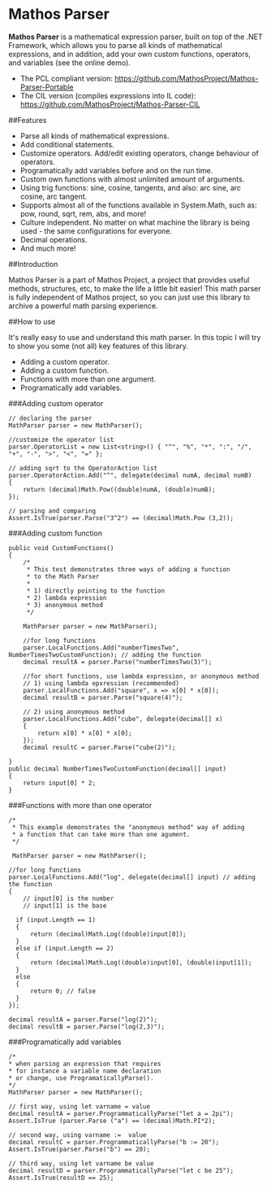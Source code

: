 Mathos Parser
=============
**Mathos Parser** is a mathematical expression parser, built on top of the .NET Framework, which allows you to parse all kinds of mathematical expressions, and in addition, add your own custom functions, operators, and variables (see the online demo).

* The PCL compliant version: https://github.com/MathosProject/Mathos-Parser-Portable
* The CIL version (compiles expressions into IL code): https://github.com/MathosProject/Mathos-Parser-CIL

##Features

* Parse all kinds of mathematical expressions.
* Add conditional statements.
* Customize operators. Add/edit existing operators, change behaviour of operators.
* Programatically add variables before and on the run time.
* Custom own functions with almost unlimited amount of arguments.
* Using trig functions: sine, cosine, tangents, and also: arc sine, arc cosine, arc tangent.
* Supports almost all of the functions available in System.Math, such as: pow, round, sqrt, rem, abs, and more!
* Culture independent. No matter on what machine the library is being used - the same configurations for everyone.
* Decimal operations.
* And much more!

##Introduction

Mathos Parser is a part of Mathos Project, a project that provides useful methods, structures, etc, to make the life a little bit easier! This math parser is fully independent of Mathos project, so you can just use this library to archive a powerful math parsing experience.

##How to use

It's really easy to use and understand this math parser. In this topic I will try to show you some (not all) key features of this library.

* Adding a custom operator.
* Adding a custom function.
* Functions with more than one argument.
* Programatically add variables.

###Adding custom operator

````
// declaring the parser
MathParser parser = new MathParser();

//customize the operator list
parser.OperatorList = new List<string>() { "^", "%", "*", ":", "/", "+", "-", ">", "<", "=" };

// adding sqrt to the OperatorAction list
parser.OperatorAction.Add("^", delegate(decimal numA, decimal numB)
{
    return (decimal)Math.Pow((double)numA, (double)numB);
});

// parsing and comparing
Assert.IsTrue(parser.Parse("3^2") == (decimal)Math.Pow (3,2));
````
###Adding custom function
````
public void CustomFunctions()
{
    /*
     * This test demonstrates three ways of adding a function
     * to the Math Parser
     * 
     * 1) directly pointing to the function
     * 2) lambda expression
     * 3) anonymous method
     */

    MathParser parser = new MathParser();

    //for long functions
    parser.LocalFunctions.Add("numberTimesTwo", NumberTimesTwoCustomFunction); // adding the function
    decimal resultA = parser.Parse("numberTimesTwo(3)");

    //for short functions, use lambda expression, or anonymous method
    // 1) using lambda epxression (recommended)
    parser.LocalFunctions.Add("square", x => x[0] * x[0]);
    decimal resultB = parser.Parse("square(4)");

    // 2) using anonymous method
    parser.LocalFunctions.Add("cube", delegate(decimal[] x)
    {
        return x[0] * x[0] * x[0];
    });
    decimal resultC = parser.Parse("cube(2)");

}
public decimal NumberTimesTwoCustomFunction(decimal[] input)
{
    return input[0] * 2;
}
````
###Functions with more than one operator
````
/*
 * This example demonstrates the "anonymous method" way of adding
 * a function that can take more than one agument.
 */

 MathParser parser = new MathParser();

//for long functions
parser.LocalFunctions.Add("log", delegate(decimal[] input) // adding the function
{
    // input[0] is the number
    // input[1] is the base

  if (input.Length == 1)
  {
      return (decimal)Math.Log((double)input[0]);
  }
  else if (input.Length == 2)
  {
      return (decimal)Math.Log((double)input[0], (double)input[1]);
  }
  else
  {
      return 0; // false
  }
});

decimal resultA = parser.Parse("log(2)");
decimal resultB = parser.Parse("log(2,3)");
````
###Programatically add variables
```
/* 
* when parsing an expression that requires 
* for instance a variable name declaration 
* or change, use ProgramaticallyParse().
*/
MathParser parser = new MathParser();
          
// first way, using let varname = value
decimal resultA = parser.ProgrammaticallyParse("let a = 2pi");
Assert.IsTrue (parser.Parse ("a") == (decimal)Math.PI*2);

// second way, using varname :=  value
decimal resultC = parser.ProgrammaticallyParse("b := 20");
Assert.IsTrue(parser.Parse("b") == 20);

// third way, using let varname be value
decimal resultD = parser.ProgrammaticallyParse("let c be 25");
Assert.IsTrue(resultD == 25);
```
